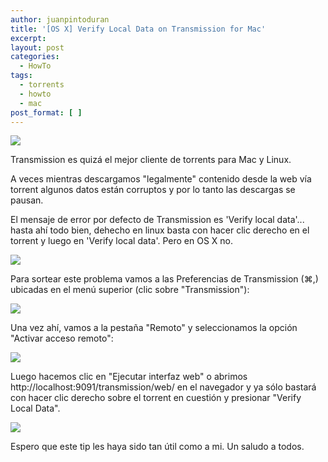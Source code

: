 ```yaml
---
author: juanpintoduran
title: '[OS X] Verify Local Data on Transmission for Mac'
excerpt:
layout: post
categories:
  - HowTo
tags:
  - torrents
  - howto
  - mac
post_format: [ ]
---
```


[![][1]][1]

Transmission es quizá el mejor cliente de torrents para Mac y Linux.

A veces mientras descargamos "legalmente" contenido desde la web vía torrent algunos datos están corruptos y por lo tanto las descargas se pausan.

El mensaje de error por defecto de Transmission es 'Verify local data'... hasta ahí todo bien, dehecho en linux basta con hacer clic derecho en el torrent y luego en 'Verify local data'. Pero en OS X no.

[![][2]][2]

Para sortear este problema vamos a las Preferencias de Transmission (⌘,) ubicadas en el menú superior (clic sobre "Transmission"):

[![][5]][5]

Una vez ahí, vamos a la pestaña "Remoto" y seleccionamos la opción "Activar acceso remoto":

[![][3]][3]

Luego hacemos clic en "Ejecutar interfaz web" o abrimos http://localhost:9091/transmission/web/ en el navegador y ya sólo bastará con hacer clic derecho sobre el torrent en cuestión y presionar "Verify Local Data".

[![][4]][4]

Espero que este tip les haya sido tan útil como a mi. Un saludo a todos.

[1]: http://cabargas.com/images/transmission.png
[2]: http://cabargas.com/images/tra1.png
[3]: http://cabargas.com/images/tra2.png
[4]: http://cabargas.com/images/tra3.png
[5]: http://cabargas.com/images/pref1.png